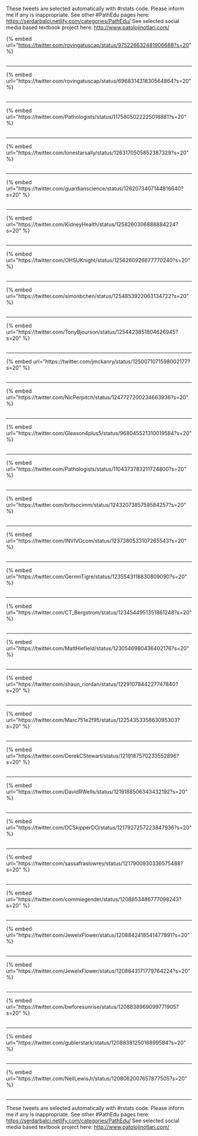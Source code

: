 

These tweets are selected automatically with #rstats code. Please inform me if any is inappropriate.
See other #PathEdu pages here: https://serdarbalci.netlify.com/categories/PathEdu/ 
See selected social media based textbook project here: http://www.patolojinotlari.com/

{% embed url="https://twitter.com/rovingatuscap/status/975226632481906688?s=20" %}<br>
<br>
<hr>
{% embed url="https://twitter.com/rovingatuscap/status/696831431830564864?s=20" %}<br>
<br>
<hr>
{% embed url="https://twitter.com/Pathologists/status/1175805022225018881?s=20" %}<br>
<br>
<hr>
{% embed url="https://twitter.com/lonestarsally/status/1263170505852387329?s=20" %}<br>
<br>
<hr>
{% embed url="https://twitter.com/guardianscience/status/1262073407144816640?s=20" %}<br>
<br>
<hr>
{% embed url="https://twitter.com/KidneyHealth/status/1258260306888884224?s=20" %}<br>
<br>
<hr>
{% embed url="https://twitter.com/OHSUKnight/status/1256260926677770240?s=20" %}<br>
<br>
<hr>
{% embed url="https://twitter.com/simonbchen/status/1254853922063134722?s=20" %}<br>
<br>
<hr>
{% embed url="https://twitter.com/TonyBjourson/status/1254423851804626945?s=20" %}<br>
<br>
<hr>
{% embed url="https://twitter.com/jmckanry/status/1250071071598002177?s=20" %}<br>
<br>
<hr>
{% embed url="https://twitter.com/NicPerpitch/status/1247727200234663936?s=20" %}<br>
<br>
<hr>
{% embed url="https://twitter.com/Gleason4plus5/status/968045521310019584?s=20" %}<br>
<br>
<hr>
{% embed url="https://twitter.com/Pathologists/status/1104373783211724800?s=20" %}<br>
<br>
<hr>
{% embed url="https://twitter.com/britsocimm/status/1243207385759584257?s=20" %}<br>
<br>
<hr>
{% embed url="https://twitter.com/INVIVOcom/status/1237380533107265543?s=20" %}<br>
<br>
<hr>
{% embed url="https://twitter.com/GermnTigre/status/1235543118830809090?s=20" %}<br>
<br>
<hr>
{% embed url="https://twitter.com/CT_Bergstrom/status/1234544951351861248?s=20" %}<br>
<br>
<hr>
{% embed url="https://twitter.com/MattHiefield/status/1230546980436402176?s=20" %}<br>
<br>
<hr>
{% embed url="https://twitter.com/shaun_riordan/status/1229107844227747840?s=20" %}<br>
<br>
<hr>
{% embed url="https://twitter.com/Marc751e2f95/status/1225435335863095303?s=20" %}<br>
<br>
<hr>
{% embed url="https://twitter.com/DerekCStewart/status/1219187570233552896?s=20" %}<br>
<br>
<hr>
{% embed url="https://twitter.com/DavidRWells/status/1219188506343432192?s=20" %}<br>
<br>
<hr>
{% embed url="https://twitter.com/DCSkipperDO/status/1217927257223847936?s=20" %}<br>
<br>
<hr>
{% embed url="https://twitter.com/sassafraslowrey/status/1217900930336575488?s=20" %}<br>
<br>
<hr>
{% embed url="https://twitter.com/commiegender/status/1208853486777098243?s=20" %}<br>
<br>
<hr>
{% embed url="https://twitter.com/JewelxFlower/status/1208842418541477891?s=20" %}<br>
<br>
<hr>
{% embed url="https://twitter.com/JewelxFlower/status/1208843171779764224?s=20" %}<br>
<br>
<hr>
{% embed url="https://twitter.com/bwforesunrise/status/1208838969099771905?s=20" %}<br>
<br>
<hr>
{% embed url="https://twitter.com/gublerstark/status/1208838125016899584?s=20" %}<br>
<br>
<hr>
{% embed url="https://twitter.com/NeilLewisJr/status/1208062007657877505?s=20" %}<br>
<br>
<hr>


These tweets are selected automatically with #rstats code. Please inform me if any is inappropriate.
See other #PathEdu pages here: https://serdarbalci.netlify.com/categories/PathEdu/ 
See selected social media based textbook project here: http://www.patolojinotlari.com/

